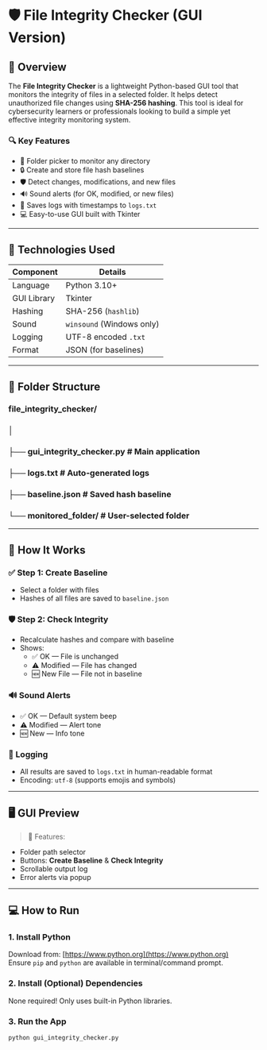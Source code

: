# 🛡️ File Integrity Checker (GUI Version)

## 📌 Overview

The **File Integrity Checker** is a lightweight Python-based GUI tool that monitors the integrity of files in a selected folder. It helps detect unauthorized file changes using **SHA-256 hashing**. This tool is ideal for cybersecurity learners or professionals looking to build a simple yet effective integrity monitoring system.

### 🔍 Key Features

- 📁 Folder picker to monitor any directory  
- 🔒 Create and store file hash baselines  
- 🛡️ Detect changes, modifications, and new files  
- 🔊 Sound alerts (for OK, modified, or new files)  
- 📝 Saves logs with timestamps to `logs.txt`  
- 💻 Easy-to-use GUI built with Tkinter  

---

## 🧰 Technologies Used

| Component   | Details           |
|------------|-------------------|
| Language    | Python 3.10+      |
| GUI Library | Tkinter           |
| Hashing     | SHA-256 (`hashlib`) |
| Sound       | `winsound` (Windows only) |
| Logging     | UTF-8 encoded `.txt` |
| Format      | JSON (for baselines) |

---

## 📁 Folder Structure

### file_integrity_checker/
### │
### ├── gui_integrity_checker.py # Main application
### ├── logs.txt # Auto-generated logs
### ├── baseline.json # Saved hash baseline
### └── monitored_folder/ # User-selected folder

---

## 🚀 How It Works

### ✅ Step 1: Create Baseline
- Select a folder with files
- Hashes of all files are saved to `baseline.json`

### 🛡️ Step 2: Check Integrity
- Recalculate hashes and compare with baseline
- Shows:
  - ✅ OK — File is unchanged
  - ⚠️ Modified — File has changed
  - 🆕 New File — File not in baseline

### 🔊 Sound Alerts
- ✅ OK — Default system beep  
- ⚠️ Modified — Alert tone  
- 🆕 New — Info tone  

### 📝 Logging
- All results are saved to `logs.txt` in human-readable format
- Encoding: `utf-8` (supports emojis and symbols)

---

## 🖥️ GUI Preview

> 📌 Features:

- Folder path selector
- Buttons: **Create Baseline** & **Check Integrity**
- Scrollable output log
- Error alerts via popup

---

## 💻 How to Run

### 1. Install Python

Download from: [https://www.python.org](https://www.python.org)  
Ensure `pip` and `python` are available in terminal/command prompt.

### 2. Install (Optional) Dependencies

None required! Only uses built-in Python libraries.

### 3. Run the App

```bash
python gui_integrity_checker.py

